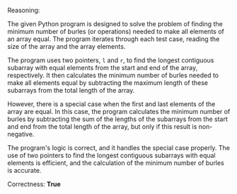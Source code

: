 Reasoning:

The given Python program is designed to solve the problem of finding the minimum number of burles (or operations) needed to make all elements of an array equal. The program iterates through each test case, reading the size of the array and the array elements.

The program uses two pointers, `l` and `r`, to find the longest contiguous subarray with equal elements from the start and end of the array, respectively. It then calculates the minimum number of burles needed to make all elements equal by subtracting the maximum length of these subarrays from the total length of the array.

However, there is a special case when the first and last elements of the array are equal. In this case, the program calculates the minimum number of burles by subtracting the sum of the lengths of the subarrays from the start and end from the total length of the array, but only if this result is non-negative.

The program's logic is correct, and it handles the special case properly. The use of two pointers to find the longest contiguous subarrays with equal elements is efficient, and the calculation of the minimum number of burles is accurate.

Correctness: **True**